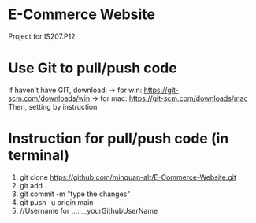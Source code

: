 # E-Commerce Website
Project for IS207.P12
# Use Git to pull/push code 
If haven't have GIT, download:
-> for win: https://git-scm.com/downloads/win
-> for mac: https://git-scm.com/downloads/mac
Then, setting by instruction
# Instruction for pull/push code (in terminal)
1. git clone https://github.com/minquan-alt/E-Commerce-Website.git
2. git add .
3. git commit -m "type the changes"
4. git push -u origin main
5. //Username for ...: __yourGithubUserName
